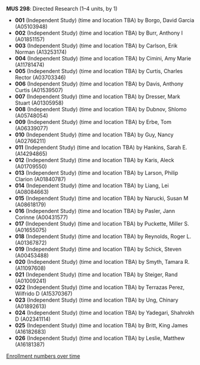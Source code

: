 **MUS 298**: Directed Research (1–4 units, by 1)

- **001** (Independent Study) (time and location TBA) by Borgo, David Garcia (A05103948)
- **002** (Independent Study) (time and location TBA) by Burr, Anthony I (A01851157)
- **003** (Independent Study) (time and location TBA) by Carlson, Erik Norman (A13253174)
- **004** (Independent Study) (time and location TBA) by Cimini, Amy Marie (A11781474)
- **005** (Independent Study) (time and location TBA) by Curtis, Charles Rector (A03703346)
- **006** (Independent Study) (time and location TBA) by Davis, Anthony Curtis (A01539507)
- **007** (Independent Study) (time and location TBA) by Dresser, Mark Stuart (A01305958)
- **008** (Independent Study) (time and location TBA) by Dubnov, Shlomo (A05748054)
- **009** (Independent Study) (time and location TBA) by Erbe, Tom (A06339077)
- **010** (Independent Study) (time and location TBA) by Guy, Nancy (A02766211)
- **011** (Independent Study) (time and location TBA) by Hankins, Sarah E. (A14294865)
- **012** (Independent Study) (time and location TBA) by Karis, Aleck (A01709550)
- **013** (Independent Study) (time and location TBA) by Larson, Philip Clarion (A01840787)
- **014** (Independent Study) (time and location TBA) by Liang, Lei (A08084663)
- **015** (Independent Study) (time and location TBA) by Narucki, Susan M (A08618179)
- **016** (Independent Study) (time and location TBA) by Pasler, Jann Corinne (A00431577)
- **017** (Independent Study) (time and location TBA) by Puckette, Miller S. (A01655075)
- **018** (Independent Study) (time and location TBA) by Reynolds, Roger L. (A01367872)
- **019** (Independent Study) (time and location TBA) by Schick, Steven (A00453488)
- **020** (Independent Study) (time and location TBA) by Smyth, Tamara R. (A11097608)
- **021** (Independent Study) (time and location TBA) by Steiger, Rand (A01009241)
- **022** (Independent Study) (time and location TBA) by Terrazas Perez, Wilfrido D (A15370367)
- **023** (Independent Study) (time and location TBA) by Ung, Chinary (A01892613)
- **024** (Independent Study) (time and location TBA) by Yadegari, Shahrokh D (A02341114)
- **025** (Independent Study) (time and location TBA) by Britt, King James (A16182683)
- **026** (Independent Study) (time and location TBA) by Leslie, Matthew (A16181387)

[Enrollment numbers over time](./MUS298.tsv)
